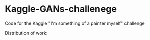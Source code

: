 # Kaggle-GANs-challenege
Code for the Kaggle "I'm something of a painter myself" challenge



Distribution of work:

